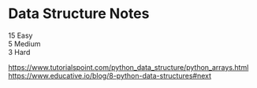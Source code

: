 # Data Structure Notes
15 Easy<br/>
5  Medium<br/>
3  Hard<br/>

https://www.tutorialspoint.com/python_data_structure/python_arrays.html
https://www.educative.io/blog/8-python-data-structures#next